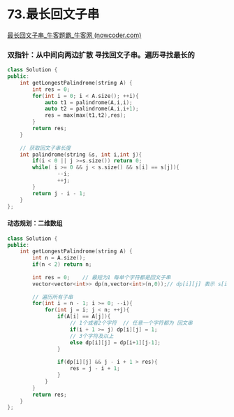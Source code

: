 # 73.最长回文子串

[最长回文子串_牛客题霸_牛客网 (nowcoder.com)](https://www.nowcoder.com/practice/b4525d1d84934cf280439aeecc36f4af?tpId=295&tags=&title=&difficulty=0&judgeStatus=0&rp=0&sourceUrl=%2Fexam%2Foj)



### 双指针：从中间向两边扩散 寻找回文子串。遍历寻找最长的

```c++
class Solution {
public:
    int getLongestPalindrome(string A) {
        int res = 0;
        for(int i = 0; i < A.size(); ++i){
            auto t1 = palindrome(A,i,i);
            auto t2 = palindrome(A,i,i+1);
            res = max(max(t1,t2),res);
        }
        return res;
    }
    
    // 获取回文子串长度
    int palindrome(string &s, int i,int j){
        if(i < 0 || j >=s.size()) return 0;
        while( i >= 0 && j < s.size() && s[i] == s[j]){
                --i;
                ++j;
        }
        return j - i - 1;
    }
};


```



#### 动态规划：二维数组

```c++
class Solution {
public:
    int getLongestPalindrome(string A) {
        int n = A.size();
        if(n < 2) return n;
        
        int res = 0;    // 最短为1 每单个字符都是回文子串
        vector<vector<int>> dp(n,vector<int>(n,0));// dp[i][j] 表示 s[i:j] 是否是回文子串
        
        // 遍历所有子串
        for(int i = n - 1; i >= 0; --i){
            for(int j = i; j < n; ++j){
                if(A[i] == A[j]){
                    // 1个或者2个字符  // 任意一个字符都为 回文串
                    if(i + 1 >= j) dp[i][j] = 1;  
                    // 3个字符及以上
                    else dp[i][j] = dp[i+1][j-1];
                }
                
                if(dp[i][j] && j - i + 1 > res){
                    res = j - i + 1;
                }
            }
        }
        return res;
    }
};
```
